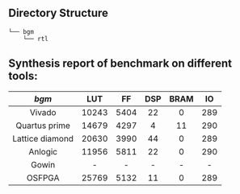 ## Directory Structure

    └── bgm
        └── rtl

## Synthesis report of benchmark on different tools:

|**_bgm_**|**LUT**|**FF**|**DSP**|**BRAM**|**IO**|
|:---:|:---:|:---:|:---:|:---:|:---:|
|Vivado|10243|5404|22|0|289|
|Quartus prime|14679|4297|4|11|290|
|Lattice diamond|20630|3990|44|0|289|
|Anlogic|11956|5811|22|0|290|
|Gowin|-|-|-|-|-|
|OSFPGA|25769|5132|11|0|289|

